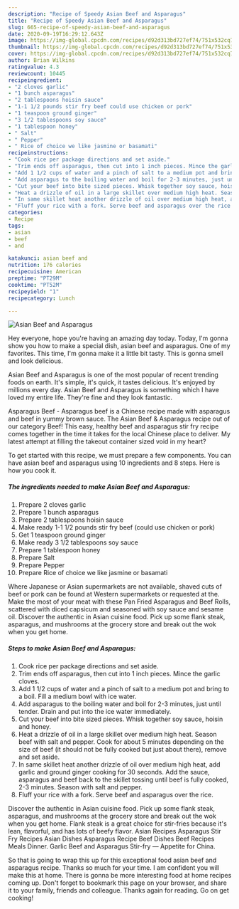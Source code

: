 ```yaml
---
description: "Recipe of Speedy Asian Beef and Asparagus"
title: "Recipe of Speedy Asian Beef and Asparagus"
slug: 665-recipe-of-speedy-asian-beef-and-asparagus
date: 2020-09-19T16:29:12.643Z
image: https://img-global.cpcdn.com/recipes/d92d313bd727ef74/751x532cq70/asian-beef-and-asparagus-recipe-main-photo.jpg
thumbnail: https://img-global.cpcdn.com/recipes/d92d313bd727ef74/751x532cq70/asian-beef-and-asparagus-recipe-main-photo.jpg
cover: https://img-global.cpcdn.com/recipes/d92d313bd727ef74/751x532cq70/asian-beef-and-asparagus-recipe-main-photo.jpg
author: Brian Wilkins
ratingvalue: 4.3
reviewcount: 10445
recipeingredient:
- "2 cloves garlic"
- "1 bunch asparagus"
- "2 tablespoons hoisin sauce"
- "1-1 1/2 pounds stir fry beef could use chicken or pork"
- "1 teaspoon ground ginger"
- "3 1/2 tablespoons soy sauce"
- "1 tablespoon honey"
- " Salt"
- " Pepper"
- " Rice of choice we like jasmine or basamati"
recipeinstructions:
- "Cook rice per package directions and set aside."
- "Trim ends off asparagus, then cut into 1 inch pieces. Mince the garlic cloves."
- "Add 1 1/2 cups of water and a pinch of salt to a medium pot and bring to a boil. Fill a medium bowl with ice water."
- "Add asparagus to the boiling water and boil for 2-3 minutes, just until tender. Drain and put into the ice water immediately."
- "Cut your beef into bite sized pieces. Whisk together soy sauce, hoisin and honey."
- "Heat a drizzle of oil in a large skillet over medium high heat. Season beef with salt and pepper. Cook for about 5 minutes depending on the size of beef (it should not be fully cooked but just about there), remove and set aside."
- "In same skillet heat another drizzle of oil over medium high heat, add garlic and ground ginger cooking for 30 seconds. Add the sauce, asparagus and beef back to the skillet tossing until beef is fully cooked, 2-3 minutes. Season with salt and pepper."
- "Fluff your rice with a fork. Serve beef and asparagus over the rice."
categories:
- Recipe
tags:
- asian
- beef
- and

katakunci: asian beef and 
nutrition: 176 calories
recipecuisine: American
preptime: "PT29M"
cooktime: "PT52M"
recipeyield: "1"
recipecategory: Lunch

---
```



![Asian Beef and Asparagus](https://img-global.cpcdn.com/recipes/d92d313bd727ef74/751x532cq70/asian-beef-and-asparagus-recipe-main-photo.jpg)

Hey everyone, hope you're having an amazing day today. Today, I'm gonna show you how to make a special dish, asian beef and asparagus. One of my favorites. This time, I'm gonna make it a little bit tasty. This is gonna smell and look delicious.

Asian Beef and Asparagus is one of the most popular of recent trending foods on earth. It's simple, it's quick, it tastes delicious. It's enjoyed by millions every day. Asian Beef and Asparagus is something which I have loved my entire life. They're fine and they look fantastic.

Asparagus Beef - Asparagus beef is a Chinese recipe made with asparagus and beef in yummy brown sauce. The Asian Beef &amp; Asparagus recipe out of our category Beef! This easy, healthy beef and asparagus stir fry recipe comes together in the time it takes for the local Chinese place to deliver. My latest attempt at filling the takeout container sized void in my heart?


To get started with this recipe, we must prepare a few components. You can have asian beef and asparagus using 10 ingredients and 8 steps. Here is how you cook it.

<!--inarticleads1-->

##### The ingredients needed to make Asian Beef and Asparagus:

1. Prepare 2 cloves garlic
1. Prepare 1 bunch asparagus
1. Prepare 2 tablespoons hoisin sauce
1. Make ready 1-1 1/2 pounds stir fry beef (could use chicken or pork)
1. Get 1 teaspoon ground ginger
1. Make ready 3 1/2 tablespoons soy sauce
1. Prepare 1 tablespoon honey
1. Prepare  Salt
1. Prepare  Pepper
1. Prepare  Rice of choice we like jasmine or basamati


Where Japanese or Asian supermarkets are not available, shaved cuts of beef or pork can be found at Western supermarkets or requested at the. Make the most of your meat with these Pan Fried Asparagus and Beef Rolls, scattered with diced capsicum and seasoned with soy sauce and sesame oil. Discover the authentic in Asian cuisine food. Pick up some flank steak, asparagus, and mushrooms at the grocery store and break out the wok when you get home. 

<!--inarticleads2-->

##### Steps to make Asian Beef and Asparagus:

1. Cook rice per package directions and set aside.
1. Trim ends off asparagus, then cut into 1 inch pieces. Mince the garlic cloves.
1. Add 1 1/2 cups of water and a pinch of salt to a medium pot and bring to a boil. Fill a medium bowl with ice water.
1. Add asparagus to the boiling water and boil for 2-3 minutes, just until tender. Drain and put into the ice water immediately.
1. Cut your beef into bite sized pieces. Whisk together soy sauce, hoisin and honey.
1. Heat a drizzle of oil in a large skillet over medium high heat. Season beef with salt and pepper. Cook for about 5 minutes depending on the size of beef (it should not be fully cooked but just about there), remove and set aside.
1. In same skillet heat another drizzle of oil over medium high heat, add garlic and ground ginger cooking for 30 seconds. Add the sauce, asparagus and beef back to the skillet tossing until beef is fully cooked, 2-3 minutes. Season with salt and pepper.
1. Fluff your rice with a fork. Serve beef and asparagus over the rice.


Discover the authentic in Asian cuisine food. Pick up some flank steak, asparagus, and mushrooms at the grocery store and break out the wok when you get home. Flank steak is a great choice for stir-fries because it&#39;s lean, flavorful, and has lots of beefy flavor. Asian Recipes Asparagus Stir Fry Recipes Asian Dishes Asparagus Recipe Beef Dishes Beef Recipes Meals Dinner. Garlic Beef and Asparagus Stir-fry — Appetite for China. 

So that is going to wrap this up for this exceptional food asian beef and asparagus recipe. Thanks so much for your time. I am confident you will make this at home. There is gonna be more interesting food at home recipes coming up. Don't forget to bookmark this page on your browser, and share it to your family, friends and colleague. Thanks again for reading. Go on get cooking!
